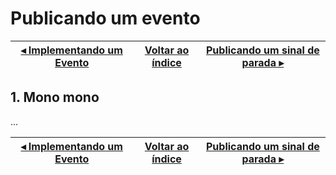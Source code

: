 # Publicando um evento

[◂ Implementando um Evento](05-implementando-um-evento.md) | [Voltar ao índice](indice.md) | [Publicando um sinal de parada ▸](07-publicando-um-sinal-de-parada.md)
-- | -- | --

## 1. Mono mono

...

[◂ Implementando um Evento](05-implementando-um-evento.md) | [Voltar ao índice](indice.md) | [Publicando um sinal de parada ▸](07-publicando-um-sinal-de-parada.md)
-- | -- | --
